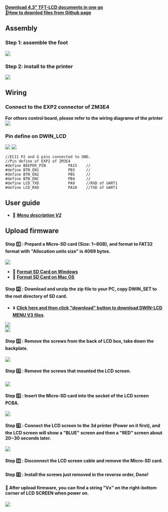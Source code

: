 [**Download 4.3" TFT-LCD documents in one go**](https://downgit.github.io/#/home?url=https://github.com/ZONESTAR3D/Upgrade-kit-guide/tree/main/TFT-LCD/LCD-DWIN)   
[**:star2:How to downlod files from Github page**](https://github.com/ZONESTAR3D/Document-and-User-Guide#how-to-downlod-files-from-github-page)

## Assembly
### Step 1: assemble the foot
![](pictures/assembly-1.jpg)
### Step 2: install to the printer
![](pictures/assembly-2.jpg)

## Wiring
### Connect to the EXP2 connector of ZM3E4
**For others control board, please refer to the wiring diagrame of the printer**
![](pictures/Wiring.jpg)
### Pin define on DWIN_LCD
![](pictures/DWINLCD_Pindefine.jpg)
![](pictures/EC11.jpg)

	//EC11 P2 and G pins connected to GND. 
	//Pin define of EXP2 of ZM3E4
	#define BEEPER_PIN          PA15    //
	#define BTN_EN1 			PB3    	//
	#define BTN_EN2 			PB5    	//
	#define BTN_ENC 			PB4   	//
	#define LCD_TXD 			PA9   	//RXD of UART1
	#define LCD_RXD 			PA10   	//TXD of UART1

## User guide
- :green_book: [***Menu description V2***](./user_guide/LCD%20DWIN%20MENU%20Description%20V2.pdf)

## Upload firmware
#### Step :one: : Prepard a Micro-SD card (Size: 1~8GB), and format to FAT32 format with "Allocation units size" is 4069 bytes. 
![](pictures/Format.jpg)      
- :star2: [**Format SD Card on Windows**](https://recoverit.wondershare.com/partition-tips/format-sd-in-windows-10.html?/topic/916-upgrade-to-pdf-to-pages/=&comment=2884&gclid=Cj0KCQiAmpyRBhC-ARIsABs2EApQAT_0jaSjNTHDKfbyTB8K-lLEt9m_hd2Ro526ZG6lerIJX3YE-7caAhXAEALw_wcB)    
- :star2: [**Format SD Card on Mac OS**](https://recoverit.wondershare.com//mac-tips/format-sd-card-fat32-mac.html?gclid=Cj0KCQiAmpyRBhC-ARIsABs2EAo1hhsQ62C9vIhIAKUQitkIz72xy7axY1Ylf9p7Z7-kPSLVffoWslQaAp19EALw_wcB)

 
#### Step :two: : Download and unzip the zip file to your PC, copy DWIN\_SET to the root directory of SD card.  
- :arrow_down: [**Click here and then click "download" button to download DWIN-LCD MENU V3 files**](./V3/DWIN_MENU_V3.zip).   

![](pictures/SD1.jpg)  
![](pictures/SD2.jpg)
#### Step :three: : Remove the screws from the back of LCD box, take down the backplate.
![](pictures/open_box.jpg)
#### Step :four: : Remove the screws that mounted the LCD screen.
![](pictures/open_box2.jpg)
#### Step :five: : Insert the Micro-SD card into the socket of the LCD screen PCBA.
![](pictures/Insert_SD.jpg)
#### Step :six: : Connect the LCD screen to the 3d printer (Power on it first), and the LCD screen will show a "BLUE" screen and then a "RED" screen about 20~30 seconds later.
![](pictures/LCDShows.jpg)
#### Step :seven: : Disconnect the LCD screen cable and remove the Micro-SD card.
#### Step :eight: : Install the screws just removed in the reverse order, Done! 
#### :checkered_flag: After upload firmware, you can find a string "Vx" on the right-bottom corner of LCD SCREEN when power on.
![](pictures/LCDShowV2.jpg)  











